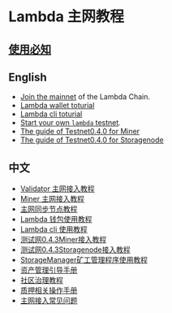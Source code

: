 # Lambda 主网教程

## [使用必知](must-known-cn.md)


## English
- [Join the mainnet](./docs/join-mainnet.md) of the Lambda Chain.
- [Lambda wallet toturial](./Lambda-wallet-instructions.md)
- [Lambda cli toturial](./docs/lambdacli/README.md)
- [Start your own `lambda` testnet](./docs/deploy-testnet.md).
- [The guide of Testnet0.4.0 for Miner](./Testnet0.4.0-Miner-guide-en.md)
- [The guide of Testnet0.4.0 for Storagenode](./Testnet0.4.0-Storagenode-configure-en.md)

## 中文
- [Validator 主网接入教程](./主网接入教程(Validator).md)
- [Miner 主网接入教程](./主网接入流程(Miner).md)
- [主网同步节点教程](./主网同步节点教程.md)
- [Lambda 钱包使用教程](./Lambda钱包使用说明.md)
- [Lambda cli 使用教程](./docs/lambdacli/README.md)
- [测试网0.4.3Miner接入教程](Testnet0.4.3-Miner-guide.md)
- [测试网0.4.3Storagenode接入教程](./Testnet0.4.3-Storagenode-configure.md)
- [StorageManager矿工管理程序使用教程](./StorageManager-Guide0.1.11.md)
- [资产管理引导手册](./资产管理引导手册.md)
- [社区治理教程](./governance.md)
- [质押相关操作手册](./质押相关操作手册.md)
- [主网接入常见问题](FAQ.md)
